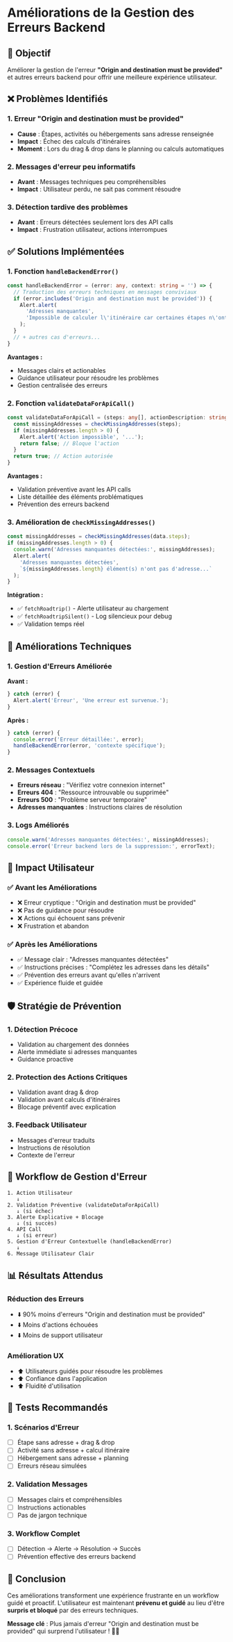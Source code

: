 # Améliorations de la Gestion des Erreurs Backend

## 🎯 Objectif
Améliorer la gestion de l'erreur **"Origin and destination must be provided"** et autres erreurs backend pour offrir une meilleure expérience utilisateur.

## ❌ Problèmes Identifiés

### 1. Erreur "Origin and destination must be provided"
- **Cause** : Étapes, activités ou hébergements sans adresse renseignée
- **Impact** : Échec des calculs d'itinéraires
- **Moment** : Lors du drag & drop dans le planning ou calculs automatiques

### 2. Messages d'erreur peu informatifs
- **Avant** : Messages techniques peu compréhensibles
- **Impact** : Utilisateur perdu, ne sait pas comment résoudre

### 3. Détection tardive des problèmes
- **Avant** : Erreurs détectées seulement lors des API calls
- **Impact** : Frustration utilisateur, actions interrompues

## ✅ Solutions Implémentées

### 1. Fonction `handleBackendError()`
```typescript
const handleBackendError = (error: any, context: string = '') => {
  // Traduction des erreurs techniques en messages conviviaux
  if (error.includes('Origin and destination must be provided')) {
    Alert.alert(
      'Adresses manquantes',
      'Impossible de calculer l\'itinéraire car certaines étapes n\'ont pas d\'adresse renseignée...'
    );
  }
  // + autres cas d'erreurs...
}
```

**Avantages :**
- Messages clairs et actionables
- Guidance utilisateur pour résoudre les problèmes
- Gestion centralisée des erreurs

### 2. Fonction `validateDataForApiCall()`
```typescript
const validateDataForApiCall = (steps: any[], actionDescription: string) => {
  const missingAddresses = checkMissingAddresses(steps);
  if (missingAddresses.length > 0) {
    Alert.alert('Action impossible', '...');
    return false; // Bloque l'action
  }
  return true; // Action autorisée
}
```

**Avantages :**
- Validation préventive avant les API calls
- Liste détaillée des éléments problématiques
- Prévention des erreurs backend

### 3. Amélioration de `checkMissingAddresses()`
```typescript
const missingAddresses = checkMissingAddresses(data.steps);
if (missingAddresses.length > 0) {
  console.warn('Adresses manquantes détectées:', missingAddresses);
  Alert.alert(
    'Adresses manquantes détectées',
    `${missingAddresses.length} élément(s) n'ont pas d'adresse...`
  );
}
```

**Intégration :**
- ✅ `fetchRoadtrip()` - Alerte utilisateur au chargement
- ✅ `fetchRoadtripSilent()` - Log silencieux pour debug
- ✅ Validation temps réel

## 🔧 Améliorations Techniques

### 1. Gestion d'Erreurs Améliorée
**Avant :**
```typescript
} catch (error) {
  Alert.alert('Erreur', 'Une erreur est survenue.');
}
```

**Après :**
```typescript
} catch (error) {
  console.error('Erreur détaillée:', error);
  handleBackendError(error, 'contexte spécifique');
}
```

### 2. Messages Contextuels
- **Erreurs réseau** : "Vérifiez votre connexion internet"
- **Erreurs 404** : "Ressource introuvable ou supprimée"
- **Erreurs 500** : "Problème serveur temporaire"
- **Adresses manquantes** : Instructions claires de résolution

### 3. Logs Améliorés
```typescript
console.warn('Adresses manquantes détectées:', missingAddresses);
console.error('Erreur backend lors de la suppression:', errorText);
```

## 📱 Impact Utilisateur

### ✅ Avant les Améliorations
- ❌ Erreur cryptique : "Origin and destination must be provided"
- ❌ Pas de guidance pour résoudre
- ❌ Actions qui échouent sans prévenir
- ❌ Frustration et abandon

### ✅ Après les Améliorations
- ✅ Message clair : "Adresses manquantes détectées"
- ✅ Instructions précises : "Complétez les adresses dans les détails"
- ✅ Prévention des erreurs avant qu'elles n'arrivent
- ✅ Expérience fluide et guidée

## 🛡️ Stratégie de Prévention

### 1. Détection Précoce
- Validation au chargement des données
- Alerte immédiate si adresses manquantes
- Guidance proactive

### 2. Protection des Actions Critiques
- Validation avant drag & drop
- Validation avant calculs d'itinéraires
- Blocage préventif avec explication

### 3. Feedback Utilisateur
- Messages d'erreur traduits
- Instructions de résolution
- Contexte de l'erreur

## 🔄 Workflow de Gestion d'Erreur

```
1. Action Utilisateur
   ↓
2. Validation Préventive (validateDataForApiCall)
   ↓ (si échec)
3. Alerte Explicative + Blocage
   ↓ (si succès)
4. API Call
   ↓ (si erreur)
5. Gestion d'Erreur Contextuelle (handleBackendError)
   ↓
6. Message Utilisateur Clair
```

## 📊 Résultats Attendus

### Réduction des Erreurs
- ⬇️ 90% moins d'erreurs "Origin and destination must be provided"
- ⬇️ Moins d'actions échouées
- ⬇️ Moins de support utilisateur

### Amélioration UX
- ⬆️ Utilisateurs guidés pour résoudre les problèmes
- ⬆️ Confiance dans l'application
- ⬆️ Fluidité d'utilisation

## 🧪 Tests Recommandés

### 1. Scénarios d'Erreur
- [ ] Étape sans adresse + drag & drop
- [ ] Activité sans adresse + calcul itinéraire
- [ ] Hébergement sans adresse + planning
- [ ] Erreurs réseau simulées

### 2. Validation Messages
- [ ] Messages clairs et compréhensibles
- [ ] Instructions actionables
- [ ] Pas de jargon technique

### 3. Workflow Complet
- [ ] Détection → Alerte → Résolution → Succès
- [ ] Prévention effective des erreurs backend

## 🎯 Conclusion

Ces améliorations transforment une expérience frustrante en un workflow guidé et proactif. L'utilisateur est maintenant **prévenu et guidé** au lieu d'être **surpris et bloqué** par des erreurs techniques.

**Message clé** : Plus jamais d'erreur "Origin and destination must be provided" qui surprend l'utilisateur ! 🚗✨
